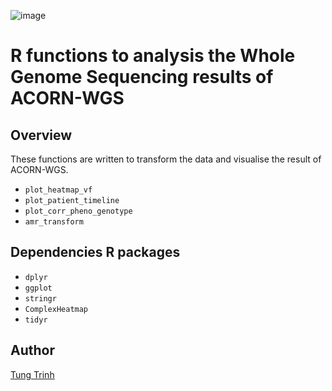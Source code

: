 ![image](https://github.com/user-attachments/assets/1e85c53a-f530-4236-b162-93a264a5dc5a)


# R functions to analysis the Whole Genome Sequencing results of ACORN-WGS 


## Overview 
These functions are written to transform the data and visualise the result of ACORN-WGS. 
* `plot_heatmap_vf`
* `plot_patient_timeline`
* `plot_corr_pheno_genotype`
* `amr_transform`

## Dependencies R packages 
*  `dplyr`
*  `ggplot`
*  `stringr`
*  `ComplexHeatmap`
*  `tidyr`

## Author
[Tung Trinh](www.oucru.org)
